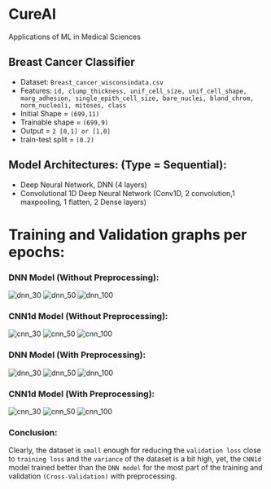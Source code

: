# CureAI
Applications of ML in Medical Sciences

## Breast Cancer Classifier
- Dataset: `Breast_cancer_wisconsindata.csv`
- Features: `id, clump_thickness, unif_cell_size, unif_cell_shape, marg_adhesion, single_epith_cell_size, bare_nuclei, bland_chrom, norm_nucleoli, mitoses, class`
- Initial Shape = `(699,11)`
- Trainable shape = `(699,9)`
- Output = `2 [0,1] or [1,0]`
- train-test split = `(0.2)`

## Model Architectures: (Type = Sequential):
- Deep Neural Network, DNN (4 layers)
- Convolutional 1D Deep Neural Network (Conv1D, 2 convolution,1 maxpooling, 1 flatten, 2 Dense layers)

# Training and Validation graphs per epochs:

### DNN Model (Without Preprocessing):
![dnn_30](training_graphs/DNN_30.png)
![dnn_50](training_graphs/DNN_50.png)
![dnn_100](training_graphs/DNN_100.png)

 
 
### CNN1d Model (Without Preprocessing):

![cnn_30](training_graphs/CNN1d_30.png)
![cnn_50](training_graphs/CNN1d_50.png)
![cnn_100](training_graphs/CNN1d_100.png)


### DNN Model (With Preprocessing):
![dnn_30](training_graphs/DNN_norm_30.png)
![dnn_50](training_graphs/DNN_norm_50.png)
![dnn_100](training_graphs/DNN_norm_100.png)
 
 
### CNN1d Model (With Preprocessing):

![cnn_30](training_graphs/CNN1d_norm_30.png)
![cnn_50](training_graphs/CNN1d_norm_50.png)
![cnn_100](training_graphs/CNN1d_norm_100.png)

### Conclusion:
Clearly, the dataset is `small` enough for reducing the `validation loss` close to `training loss` and the `variance` of the dataset is a bit high, yet, the `CNN1d` model trained better than the `DNN model` for the most part of the training and validation `(Cross-Validation)` with preprocessing.
